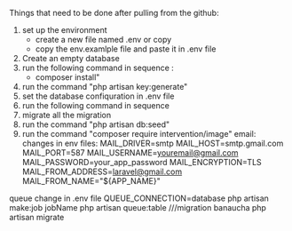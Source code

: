 Things that need to be done after pulling from the github:
1. set up the environment
    - create a new file named .env or copy
    - copy the env.examlple file and paste it in .env file
2. Create an empty database
2. run the following command in sequence :
    - composer install" 
3. run the command "php artisan key:generate"
3. set the database confiquration in .env file
3. run the following command in sequence
4. migrate all the migration
3. run the command "php artisan db:seed"
4. run the command "composer require intervention/image"
 email:
    changes in  env files:
        MAIL_DRIVER=smtp
        MAIL_HOST=smtp.gmail.com
        MAIL_PORT=587
        MAIL_USERNAME=youremail@gmail.com
        MAIL_PASSWORD=your_app_password
        MAIL_ENCRYPTION=TLS
        MAIL_FROM_ADDRESS=laravel@gmail.com
        MAIL_FROM_NAME="${APP_NAME}"

queue 
change in .env file
    QUEUE_CONNECTION=database
    php artisan make:job jobName
    php artisan queue:table ///migration banaucha
    php artisan migrate